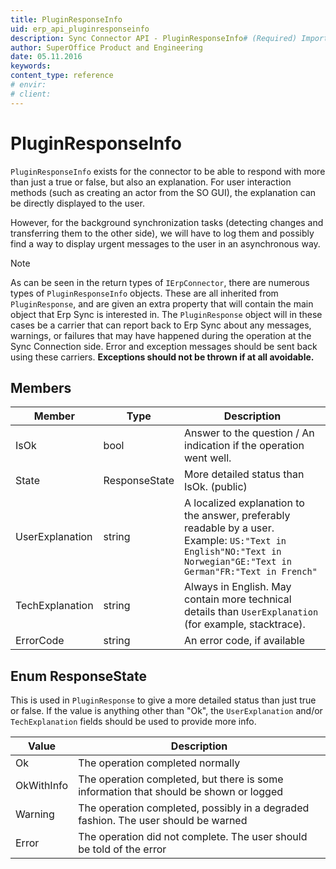 ```yaml
---
title: PluginResponseInfo
uid: erp_api_pluginresponseinfo
description: Sync Connector API - PluginResponseInfo# (Required) Important for SEO.
author: SuperOffice Product and Engineering
date: 05.11.2016
keywords:
content_type: reference
# envir:
# client:
---
```


# PluginResponseInfo

`PluginResponseInfo` exists for the connector to be able to respond with more than just a true or false, but also an explanation. For user interaction methods (such as creating an actor from the SO GUI), the explanation can be directly displayed to the user.

However, for the background synchronization tasks (detecting changes and transferring them to the other side), we will have to log them and possibly find a way to display urgent messages to the user in an asynchronous way.

> [!NOTE]
> As can be seen in the return types of `IErpConnector`, there are numerous types of `PluginResponseInfo` objects. These are all inherited from `PluginResponse`, and are given an extra property that will contain the main object that Erp Sync is interested in. The `PluginResponse` object will in these cases be a carrier that can report back to Erp Sync about any messages, warnings, or failures that may have happened during the operation at the Sync Connection side. Error and exception messages should be sent back using these carriers. **Exceptions should not be thrown if at all avoidable.**

## Members

| Member | Type | Description |
|---|---|---|
| IsOk | bool | Answer to the question / An indication if the operation went well. |
| State | ResponseState | More detailed status than IsOk. (public) |
| UserExplanation | string | A localized explanation to the answer, preferably readable by a user.<br>Example: `US:"Text in English"NO:"Text in Norwegian"GE:"Text in German"FR:"Text in French"` |
| TechExplanation | string |Always in English. May contain more technical details than `UserExplanation` (for example, stacktrace). |
| ErrorCode | string |An error code, if available |

## Enum ResponseState

This is used in `PluginResponse` to give a more detailed status than just true or false. If the value is anything other than "Ok", the `UserExplanation` and/or `TechExplanation` fields should be used to provide more info.

| Value | Description |
|---|---|
| Ok | The operation completed normally |
| OkWithInfo | The operation completed, but there is some information that should be shown or logged |
| Warning | The operation completed, possibly in a degraded fashion. The user should be warned |
| Error | The operation did not complete. The user should be told of the error |
